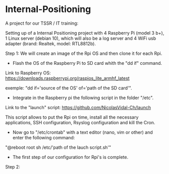 # Internal-Positioning

A project for our TSSR / IT training:

Setting up of a Internal Positioning project with 4 Raspberry Pi (model 3 b+), 1 Linux server (debian 10), which will also be a log server and 4 WiFi usb adapter (brand: Realtek, model: RTL8812b).

Step 1:
We will create an image of the Rpi OS and then clone it for each Rpi.

- Flash the OS of the Raspberry Pi to SD card whith the "dd if" command.

Link to Raspberry OS:
https://downloads.raspberrypi.org/raspios_lite_armhf_latest

exemple:
"dd if='source of the OS' of='path of the SD card'".

- Integrate in the Raspberry pi the following script in the folder "/etc".

Link to the "launch" script:
https://github.com/NicolasVidal-Ch/launch

This script allows to put the Rpi on time, install all the necessary applications, SSH configuration, Rsyslog configuration and kill the Cron.

- Now go to "/etc/crontab" with a text editor (nano, vim or other) and enter the following command:

"@reboot root sh /etc/'path of the lauch script.sh'"

- The first step of our configuration for Rpi's is complete.

Step 2:




